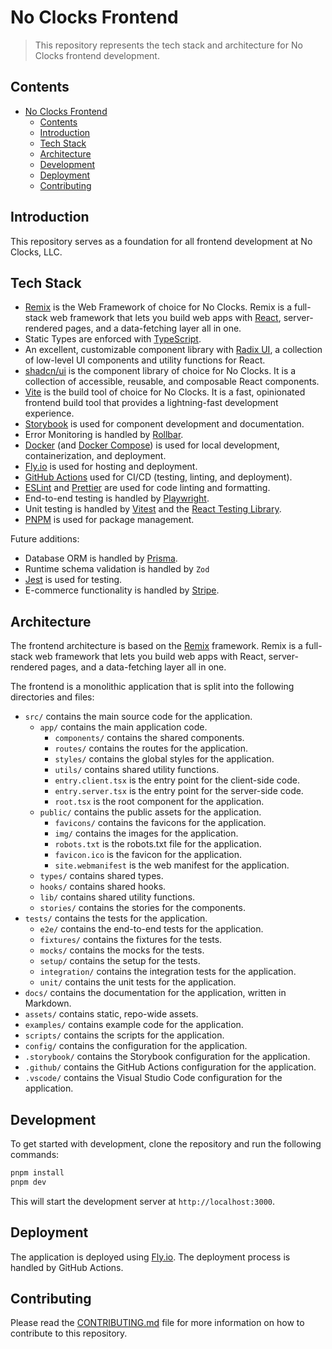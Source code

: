 # No Clocks Frontend

> This repository represents the tech stack and architecture for No Clocks frontend development.

## Contents

- [No Clocks Frontend](#no-clocks-frontend)
  - [Contents](#contents)
  - [Introduction](#introduction)
  - [Tech Stack](#tech-stack)
  - [Architecture](#architecture)
  - [Development](#development)
  - [Deployment](#deployment)
  - [Contributing](#contributing)

## Introduction

This repository serves as a foundation for all frontend development at No Clocks, LLC.

## Tech Stack

- [Remix](https://remix.run/) is the Web Framework of choice for No Clocks. Remix is a full-stack web framework that lets you build web apps with [React](https://reactjs.org/), server-rendered pages, and a data-fetching layer all in one.
- Static Types are enforced with [TypeScript](https://www.typescriptlang.org/).
- An excellent, customizable component library with [Radix UI](https://radix-ui.com/), a collection of low-level UI components and utility functions for React.
- [shadcn/ui](https://ui.shadcn.com/) is the component library of choice for No Clocks. It is a collection of accessible, reusable, and composable React components.
- [Vite](https://vitejs.dev/) is the build tool of choice for No Clocks. It is a fast, opinionated frontend build tool that provides a lightning-fast development experience.
- [Storybook](https://storybook.js.org/) is used for component development and documentation.
- Error Monitoring is handled by [Rollbar](https://rollbar.com/).
- [Docker](https://www.docker.com/) (and [Docker Compose](https://docs.docker.com/compose/)) is used for local development, containerization, and deployment.
- [Fly.io](https://fly.io/) is used for hosting and deployment.
- [GitHub Actions](https://github.com/features/actions) used for CI/CD (testing, linting, and deployment).
- [ESLint](https://eslint.org/) and [Prettier](https://prettier.io/) are used for code linting and formatting.
- End-to-end testing is handled by [Playwright](https://playwright.dev/).
- Unit testing is handled by [Vitest](https://vitejs.dev/guide/features.html#testing) and the [React Testing Library](https://testing-library.com/docs/react-testing-library/intro/).
- [PNPM](https://pnpm.io/) is used for package management.

Future additions:

- Database ORM is handled by [Prisma](https://www.prisma.io/).
- Runtime schema validation is handled by `Zod`
- [Jest](https://jestjs.io/) is used for testing.
- E-commerce functionality is handled by [Stripe](https://stripe.com/).

## Architecture

The frontend architecture is based on the [Remix](https://remix.run/) framework. Remix is a full-stack web framework that lets you build web apps with React, server-rendered pages, and a data-fetching layer all in one.

The frontend is a monolithic application that is split into the following directories and files:

- `src/` contains the main source code for the application.
  - `app/` contains the main application code.
    - `components/` contains the shared components.
    - `routes/` contains the routes for the application.
    - `styles/` contains the global styles for the application.
    - `utils/` contains shared utility functions.
    - `entry.client.tsx` is the entry point for the client-side code.
    - `entry.server.tsx` is the entry point for the server-side code.
    - `root.tsx` is the root component for the application.
  - `public/` contains the public assets for the application.
    - `favicons/` contains the favicons for the application.
    - `img/` contains the images for the application.
    - `robots.txt` is the robots.txt file for the application.
    - `favicon.ico` is the favicon for the application.
    - `site.webmanifest` is the web manifest for the application.
  - `types/` contains shared types.
  - `hooks/` contains shared hooks.
  - `lib/` contains shared utility functions.
  - `stories/` contains the stories for the components.
- `tests/` contains the tests for the application.
  - `e2e/` contains the end-to-end tests for the application.
  - `fixtures/` contains the fixtures for the tests.
  - `mocks/` contains the mocks for the tests.
  - `setup/` contains the setup for the tests.
  - `integration/` contains the integration tests for the application.
  - `unit/` contains the unit tests for the application.
- `docs/` contains the documentation for the application, written in Markdown.
- `assets/` contains static, repo-wide assets.
- `examples/` contains example code for the application.
- `scripts/` contains the scripts for the application.
- `config/` contains the configuration for the application.
- `.storybook/` contains the Storybook configuration for the application.
- `.github/` contains the GitHub Actions configuration for the application.
- `.vscode/` contains the Visual Studio Code configuration for the application.


## Development

To get started with development, clone the repository and run the following commands:

```bash
pnpm install
pnpm dev
```

This will start the development server at `http://localhost:3000`.

## Deployment

The application is deployed using [Fly.io](https://fly.io/). The deployment process is handled by GitHub Actions.

## Contributing

Please read the [CONTRIBUTING.md](CONTRIBUTING.md) file for more information on how to contribute to this repository.

